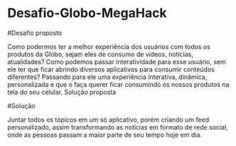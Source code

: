 # Desafio-Globo-MegaHack

#Desafio proposto

Como podermos ter a melhor experiência dos usuários com todos os produtos da Globo, sejam eles de consumo de vídeos, notícias, atualidades? Como podemos passar interatividade para esse usuário, sem ele ter que ficar abrindo diversos aplicativos para consumir conteúdos diferentes? Passando para ele uma experiência interativa, dinâmica, personalizada e que o faça querer ficar consumindo os nossos produtos na tela do seu celular.
Solução proposta

#Solução 

Juntar todos os tópicos em um só aplicativo, porém criando um feed personalizado, assim transformando as notícias em formato de rede social, onde as pessoas passam a maior parte de seu tempo hoje em dia.

